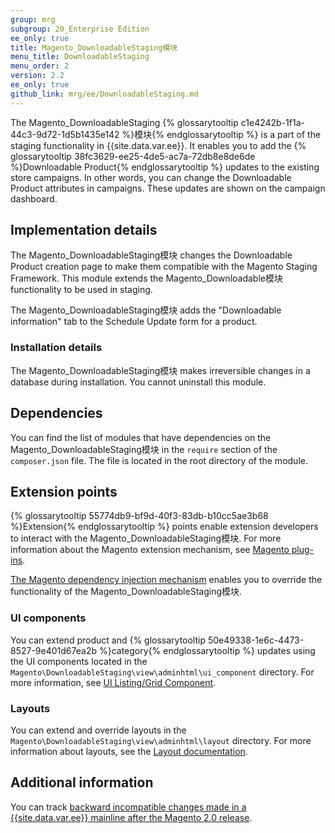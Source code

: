```yaml
---
group: mrg
subgroup: 20_Enterprise Edition
ee_only: true
title: Magento_DownloadableStaging模块
menu_title: DownloadableStaging
menu_order: 2
version: 2.2
ee_only: true
github_link: mrg/ee/DownloadableStaging.md
---
```


The Magento_DownloadableStaging {% glossarytooltip c1e4242b-1f1a-44c3-9d72-1d5b1435e142 %}模块{% endglossarytooltip %} is a part of the staging functionality in {{site.data.var.ee}}. It enables you to add the {% glossarytooltip 38fc3629-ee25-4de5-ac7a-72db8e8de6de %}Downloadable Product{% endglossarytooltip %} updates to the existing store campaigns. In other words, you can change the Downloadable Product attributes in campaigns. These updates are shown on the campaign dashboard.

## Implementation details

The Magento_DownloadableStaging模块 changes the Downloadable Product creation page to make them compatible with the Magento Staging Framework. This module extends the Magento_Downloadable模块 functionality to be used in staging.

The Magento_DownloadableStaging模块 adds the "Downloadable information" tab to the Schedule Update form for a product.

### Installation details

The Magento_DownloadableStaging模块 makes irreversible changes in a database during installation. You cannot uninstall this module.

## Dependencies

You can find the list of modules that have dependencies on the Magento_DownloadableStaging模块 in the `require` section of the `composer.json` file. The file is located in the root directory of the module.

## Extension points

{% glossarytooltip 55774db9-bf9d-40f3-83db-b10cc5ae3b68 %}Extension{% endglossarytooltip %} points enable extension developers to interact with the Magento_DownloadableStaging模块.
For more information about the Magento extension mechanism, see [Magento plug-ins](http://devdocs.magento.com/guides/v2.2/extension-dev-guide/plugins.html).

[The Magento dependency injection mechanism](http://devdocs.magento.com/guides/v2.2/extension-dev-guide/depend-inj.html) enables you to override the functionality of the Magento_DownloadableStaging模块.

### UI components

You can extend product and {% glossarytooltip 50e49338-1e6c-4473-8527-9e401d67ea2b %}category{% endglossarytooltip %} updates using the UI components located in the `Magento\DownloadableStaging\view\adminhtml\ui_component` directory. For more information, see [UI Listing/Grid Component](http://devdocs.magento.com/guides/v2.2/ui_comp_guide/components/ui-listing-grid.html).

### Layouts

You can extend and override layouts in the `Magento\DownloadableStaging\view\adminhtml\layout` directory.
For more information about layouts, see the [Layout documentation](http://devdocs.magento.com/guides/v2.2/frontend-dev-guide/layouts/layout-overview.html).

## Additional information

You can track [backward incompatible changes made in a {{site.data.var.ee}} mainline after the Magento 2.0 release](http://devdocs.magento.com/guides/v2.0/release-notes/backward-incompatible-changes/commerce.html).

